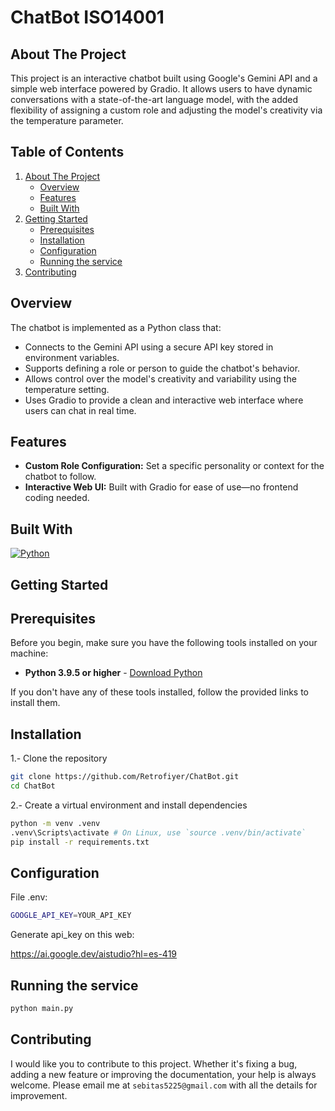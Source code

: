 <div>
    <h1>ChatBot ISO14001</h1>
</div>

## About The Project

This project is an interactive chatbot built using Google's Gemini API and a simple web interface powered by Gradio. It allows users to have dynamic conversations with a state-of-the-art language model, with the added flexibility of assigning a custom role and adjusting the model's creativity via the temperature parameter.

## Table of Contents

<ol>
    <li>
      <a href="#about-the-project">About The Project</a>
      <ul>
        <li><a href="#overview">Overview</a></li>
        <li><a href="#features">Features</a></li>
        <li><a href="#built-with">Built With</a></li>
      </ul>
    </li>
    <li>
      <a href="#getting-started">Getting Started</a>
      <ul>
        <li><a href="#prerequisites">Prerequisites</a></li>
        <li><a href="#installation">Installation</a></li>
        <li><a href="#configuration">Configuration</a></li>
        <li><a href="#running-the-service">Running the service</a></li>
      </ul>
    </li>
    <li>
      <a href="#contributing">Contributing</a>
    </li>
 </ol>

## Overview

The chatbot is implemented as a Python class that:
- Connects to the Gemini API using a secure API key stored in environment variables.
- Supports defining a role or person to guide the chatbot's behavior.
- Allows control over the model's creativity and variability using the temperature setting.
- Uses Gradio to provide a clean and interactive web interface where users can chat in real time.

## Features

<div>
  <ul>
      <li> <b>Custom Role Configuration:</b> Set a specific personality or context for the chatbot to follow.</li>
      <li> <b>Interactive Web UI:</b> Built with Gradio for ease of use—no frontend coding needed.</li>
  </ul>
</div>

## Built With

[![Python][python.com]][python-url]

<!-- GETTING STARTED -->
## Getting Started

## Prerequisites

Before you begin, make sure you have the following tools installed on your machine:

- **Python 3.9.5 or higher** - [Download Python](https://www.python.org/downloads/)

If you don't have any of these tools installed, follow the provided links to install them.


## Installation

1.- Clone the repository
   ```sh
   git clone https://github.com/Retrofiyer/ChatBot.git
   cd ChatBot
   ```
2.- Create a virtual environment and install dependencies
 ```sh
python -m venv .venv
.venv\Scripts\activate # On Linux, use `source .venv/bin/activate`
pip install -r requirements.txt
   ```

## Configuration

File .env:
```sh
GOOGLE_API_KEY=YOUR_API_KEY
   ```
Generate api_key on this web:

https://ai.google.dev/aistudio?hl=es-419

## Running the service

  ```sh
python main.py
   ```

## Contributing

I would like you to contribute to this project. Whether it's fixing a bug, adding a new feature or improving the documentation, your help is always welcome. Please email me at `sebitas5225@gmail.com` with all the details for improvement.

<!-- LINKS & IMAGES -->

[python.com]: https://img.shields.io/badge/Python-black?style=for-the-badge&logo=python&logoColor=white
[python-url]: https://www.python.org/
